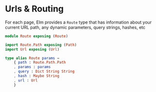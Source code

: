 # Urls & Routing

For each page, Elm provides a `Route` type that has information about your current URL path, any dynamic parameters, query strings, hashes, etc

```elm
module Route exposing (Route)

import Route.Path exposing (Path)
import Url exposing (Url)

type alias Route params =
    { path : Route.Path.Path
    , params : params
    , query : Dict String String
    , hash : Maybe String
    , url : Url
    }
```

